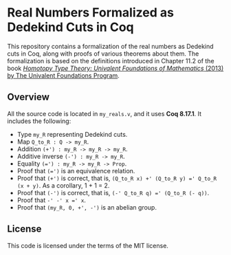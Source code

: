 # Real Numbers Formalized as Dedekind Cuts in Coq

This repository contains a formalization of the real numbers as Dedekind cuts in
Coq, along with proofs of various theorems about them. The formalization is
based on the definitions introduced in Chapter 11.2 of the book [*Homotopy Type
Theory: Univalent Foundations of Mathematics* (2013) by The Univalent
Foundations Program](https://homotopytypetheory.org/book).

## Overview

All the source code is located in `my_reals.v`, and it uses **Coq 8.17.1**. 
It includes the following:
* Type `my_R` representing Dedekind cuts.
* Map `Q_to_R : Q -> my_R`.
* Addition `(+') : my_R -> my_R -> my_R`.
* Additive inverse `(-') : my_R -> my_R`.
* Equality `(=') : my_R -> my_R -> Prop`.
* Proof that `(=')` is an equivalence relation.
* Proof that `(+')` is correct, that is, `(Q_to_R x) +' (Q_to_R y) =' Q_to_R (x + y)`.
  As a corollary, 1 + 1 = 2.
* Proof that `(-')` is correct, that is, `(-' Q_to_R q) =' (Q_to_R (- q))`.
* Proof that `-' -' x =' x`.
* Proof that `(my_R, 0, +', -')` is an abelian group.

## License

This code is licensed under the terms of the MIT license.
